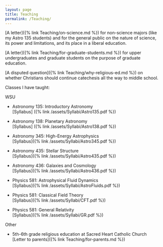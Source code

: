 ```yaml
---
layout: page
title: Teaching
permalink: /Teaching/
---
```


[A letter]({% link Teaching/on-science.md %}) for non-science majors (like my Astro 135 students) and
for the general public on the nature of science, its power and limitations, and its place in a liberal
education.

[A letter]({% link Teaching/for-graduate-students.md %}) for upper undergraduates and graduate
students on the purpose of graduate education.

[A disputed question]({% link Teaching/why-religious-ed.md %}) on whether Christians should continue catechesis all the way to middle school.

Classes I have taught:

WSU

- Astronomy 135:  Introductory Astronomy  
    [Syllabus] ({% link /assets/Syllabi/Astro135.pdf %})

- Astronomy 138:  Planetary Astronomy  
    [Syllabus] ({% link /assets/Syllabi/Astro138.pdf %})

- Astronomy 345:  High-Energy Astrophysics  
    [Syllabus]({% link /assets/Syllabi/Astro345.pdf %})

- Astronomy 435:  Stellar Structure  
    [Syllabus]({% link /assets/Syllabi/Astro435.pdf %})

- Astronomy 436:  Galaxies and Cosmology  
    [Syllabus]({% link /assets/Syllabi/Astro436.pdf %})

- Physics 581:  Astrophysical Fluid Dynamics  
    [Syllabus]({% link /assets/Syllabi/AstroFluids.pdf %})

- Physics 581:  Classical Field Theory  
    [Syllabus]({% link /assets/Syllabi/CFT.pdf %})

- Physics 581:  General Relativity  
    [Syllabus]({% link /assets/Syllabi/GR.pdf %})

Other

- 5th-6th grade religious education at Sacred Heart Catholic Church
     [Letter to parents]({% link Teaching/for-parents.md %})
